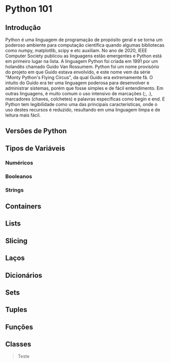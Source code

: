 # Python 101

## Introdução

  Python é uma linguagem de programação de propósito geral e se torna um poderoso ambiente para computação científica quando algumas bibliotecas como numpy, matplotlib, scipy e etc auxiliam. No ano de 2020, IEEE Computer Society publicou as linguagens estão emergentes e Python está em primeiro lugar na lista.
  A linguagem Python foi criada em 1991 por um holandês chamado Guido Van Rossumem. Python foi um nome provisório do projeto em que Guido estava envolvido, e este nome vem da série "Monty Python's Flying Circus", da qual Guido era extremamente fã. O intuito do Guido era ter uma linguagem poderosa para desenvolver e administrar sistemas, porém que fosse simples e de fácil entendimento.
Em outras linguagens, é muito comum o uso intensivo de marcações (;, .), marcadores (chaves, colchetes) e palavras específicas como begin e end. E Python tem legibilidade como uma das principais características, onde o uso destes recursos é reduzido, resultando em uma linguagem limpa e de leitura mais fácil.



## Versões de Python


## Tipos de Variáveis

### Numéricos

### Booleanos

### Strings


## Containers

## Lists

## Slicing

## Laços

## Dicionários

## Sets

## Tuples

## Funções

## Classes

> Teste
